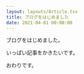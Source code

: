 ```yaml
---
layout: layouts/Article.tsx
title: ブログをはじめました
date: 2021-04-01 00:00:00
---
```


ブログをはじめました。

いっぱい記事をかきたいです。

おわりです。
